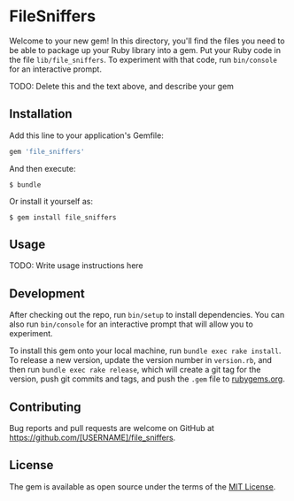 # FileSniffers

Welcome to your new gem! In this directory, you'll find the files you need to be able to package up your Ruby library into a gem. Put your Ruby code in the file `lib/file_sniffers`. To experiment with that code, run `bin/console` for an interactive prompt.

TODO: Delete this and the text above, and describe your gem

## Installation

Add this line to your application's Gemfile:

```ruby
gem 'file_sniffers'
```

And then execute:

    $ bundle

Or install it yourself as:

    $ gem install file_sniffers

## Usage

TODO: Write usage instructions here

## Development

After checking out the repo, run `bin/setup` to install dependencies. You can also run `bin/console` for an interactive prompt that will allow you to experiment.

To install this gem onto your local machine, run `bundle exec rake install`. To release a new version, update the version number in `version.rb`, and then run `bundle exec rake release`, which will create a git tag for the version, push git commits and tags, and push the `.gem` file to [rubygems.org](https://rubygems.org).

## Contributing

Bug reports and pull requests are welcome on GitHub at https://github.com/[USERNAME]/file_sniffers.

## License

The gem is available as open source under the terms of the [MIT License](https://opensource.org/licenses/MIT).
